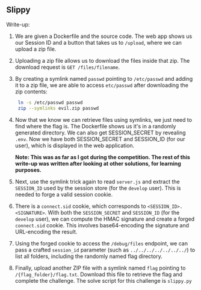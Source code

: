 ## Slippy

Write-up:

1. We are given a Dockerfile and the source code. The web app shows us our Session ID
and a button that takes us to `/upload`, where we can upload a zip file.

2. Uploading a zip file allows us to download the files inside that zip. The download 
request is `GET /files/filename`.

3. By creating a symlink named `passwd` pointing to `/etc/passwd` and adding it to a zip file,
we are able to access `etc/passwd` after downloading the zip contents:
   ```bash
    ln -s /etc/passwd passwd
    zip --symlinks evil.zip passwd
   ```

4. Now that we know we can retrieve files using symlinks, we just need to find where the flag is. 
The Dockerfile shows us it's in a randomly generated directory. We can also get
SESSION_SECRET by revealing `.env`. Now we have both SESSION_SECRET and SESSION_ID (for our user), which
is displayed in the web application.

   **Note: This was as far as I got during the competition. The rest of this write-up was
   written after looking at other solutions, for learning purposes.** 

5. Next, use the symlink trick again to read `server.js` and extract the `SESSION_ID` 
used by the session store (for the `develop` user). This is needed to forge a valid session cookie.

6. There is a `connect.sid` cookie, which corresponds to `<SESSION_ID>.<SIGNATURE>`.
With both the `SESSION_SECRET` and `SESSION_ID` (for the `develop` user), we can
compute the HMAC signature and create a forged `connect.sid` cookie. 
This involves base64-encoding the signature and URL-encoding the result.

7. Using the forged cookie to access the `/debug/files` endpoint, we can pass a 
crafted `session_id` parameter (such as `../../../../../../../`) to list all folders, 
including the randomly named flag directory.

8. Finally, upload another ZIP file with a symlink named `flag` pointing to `/{flag_folder}/flag.txt`. 
Download this file to retrieve the flag and complete the challenge. The solve script
for this challenge is `slippy.py`